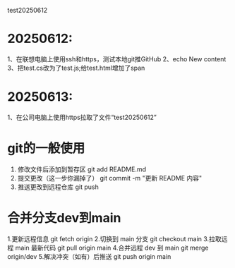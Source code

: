 test20250612
# 20250612:
1、在联想电脑上使用ssh和https，测试本地git推GitHub
2、echo New content
3、把test.cs改为了test.js;给test.html增加了span
# 20250613:
1、在公司电脑上使用https拉取了文件“test20250612”

# git的一般使用
1. 修改文件后添加到暂存区
git add README.md
2. 提交更改（这一步你漏掉了）
git commit -m "更新 README 内容"
3. 推送更改到远程仓库
git push 

# 合并分支dev到main
1.更新远程信息
git fetch origin
2.切换到 main 分支
git checkout main
3.拉取远程 main 最新代码
git pull origin main
4.合并远程 dev 到 main
git merge origin/dev
5.解决冲突（如有）后推送
git push origin main


